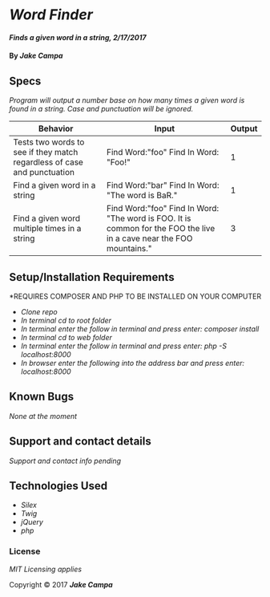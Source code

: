 # _Word Finder_

#### _Finds a given word in a string, 2/17/2017_

#### By _**Jake Campa**_

## Specs

_Program will output a number base on how many times a given word is found in a string. Case and punctuation will be ignored._

Behavior | Input | Output
--- | --- | ---
Tests two words to see if they match regardless of case and punctuation |Find Word:"foo" Find In Word: "Foo!"| 1
Find a given word in a string |Find Word:"bar" Find In Word: "The word is BaR."| 1
Find a given word multiple times in a string |Find Word:"foo" Find In Word: "The word is FOO. It is common for the FOO the live in a cave near the FOO mountains."| 3

## Setup/Installation Requirements

*REQUIRES COMPOSER AND PHP TO BE INSTALLED ON YOUR COMPUTER
* _Clone repo_
* _In terminal cd to root folder_
* _In terminal enter the follow in terminal and press enter: composer install_
* _In terminal cd to web folder_
* _In terminal enter the follow in terminal and press enter: php -S localhost:8000_
* _In browser enter the following into the address bar and press enter: localhost:8000_

## Known Bugs

_None at the moment_

## Support and contact details

_Support and contact info pending_

## Technologies Used

* _Silex_
* _Twig_
* _jQuery_
* _php_

### License

*MIT Licensing applies*

Copyright © 2017 **_Jake Campa_**
